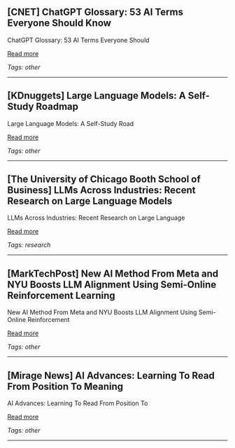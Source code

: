 ## [CNET] ChatGPT Glossary: 53 AI Terms Everyone Should Know

ChatGPT Glossary: 53 AI Terms Everyone Should

[Read more](https://www.cnet.com/tech/services-and-software/chatgpt-glossary-53-ai-terms-everyone-should-know/)

_Tags: other_

---
## [KDnuggets] Large Language Models: A Self-Study Roadmap

Large Language Models: A Self-Study Road

[Read more](https://www.kdnuggets.com/large-language-models-a-self-study-roadmap)

_Tags: other_

---
## [The University of Chicago Booth School of Business] LLMs Across Industries: Recent Research on Large Language Models

LLMs Across Industries: Recent Research on Large Language

[Read more](https://www.chicagobooth.edu/research/center-for-applied-artificial-intelligence/stories/llms-across-industries)

_Tags: research_

---
## [MarkTechPost] New AI Method From Meta and NYU Boosts LLM Alignment Using Semi-Online Reinforcement Learning

New AI Method From Meta and NYU Boosts LLM Alignment Using Semi-Online Reinforcement

[Read more](https://www.marktechpost.com/2025/07/06/new-ai-method-from-meta-and-nyu-boosts-llm-alignment-using-semi-online-reinforcement-learning/)

_Tags: other_

---
## [Mirage News] AI Advances: Learning To Read From Position To Meaning

AI Advances: Learning To Read From Position To

[Read more](https://www.miragenews.com/ai-advances-learning-to-read-from-position-to-1491605/)

_Tags: other_

---
